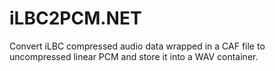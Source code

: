 iLBC2PCM.NET
============

Convert iLBC compressed audio data wrapped in a CAF file to uncompressed linear PCM and store it into a WAV container.